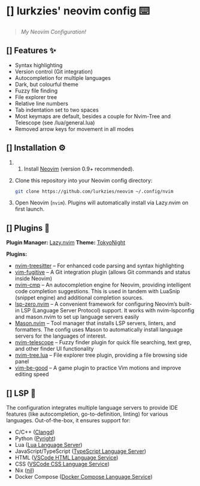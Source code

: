 # [] lurkzies' neovim config ⌨️
> *My Neovim Configuration!*

## [] Features ✨

- Syntax highlighting
- Version control (Git integration)
- Autocompletion for multiple languages
- Dark, but colourful theme
- Fuzzy file finding
- File explorer tree
- Relative line numbers
- Tab indentation set to two spaces
- Most keymaps are default, besides a couple for Nvim-Tree and Telescope (see /lua/general.lua)
- Removed arrow keys for movement in all modes

## [] Installation ⚙️

1. 1. Install [Neovim](https://neovim.io/) (version 0.9+ recommended).
2. Clone this repository into your Neovim config directory:

    ```bash
    git clone https://github.com/lurkzies/neovim ~/.config/nvim
    ```

3. Open Neovim (`nvim`). Plugins will automatically install via Lazy.nvim on first launch.

## [] Plugins 🔌

**Plugin Manager:** [Lazy.nvim](https://github.com/folke/lazy.nvim)
**Theme:** [TokyoNight](https://github.com/folke/tokyonight.nvim)

**Plugins:**
- [nvim-treesitter](https://github.com/nvim-treesitter/nvim-treesitter) – For enhanced code parsing and syntax highlighting
- [vim-fugitive](https://github.com/tpope/vim-fugitive) – A Git integration plugin (allows Git commands and status inside Neovim)
- [nvim-cmp](https://github.com/hrsh7th/nvim-cmp) – An autocompletion engine for Neovim, providing intelligent code completion suggestions. This is used in tandem with LuaSnip (snippet engine) and additional completion sources.
- [lsp-zero.nvim](https://github.com/VonHeikemen/lsp-zero.nvim) – A convenient framework for configuring Neovim’s built-in LSP (Language Server Protocol) support. It works with nvim-lspconfig and mason.nvim to set up language servers easily
- [Mason.nvim](https://github.com/williamboman/mason.nvim) – Tool manager that installs LSP servers, linters, and formatters. The config uses Mason to automatically install language servers for the languages of interest.
- [nvim-telescope](https://github.com/nvim-telescope/telescope.nvim) – Fuzzy finder plugin for quick file searching, text grep, and other finder UI functionality
- [nvim-tree.lua](https://github.com/nvim-tree/nvim-tree.lua) – File explorer tree plugin, providing a file browsing side panel
- [vim-be-good](https://github.com/ThePrimeagen/vim-be-good) – A game plugin to practice Vim motions and improve editing speed

## [] LSP 🔡

The configuration integrates multiple language servers to provide IDE features (like autocompletion, go-to-definition, linting) for various languages. Out-of-the-box, it ensures support for:

- C/C++ ([Clangd](https://github.com/clangd/clangd))
- Python ([Pyright](https://github.com/microsoft/pyright))
- Lua ([Lua Language Server](https://github.com/LuaLS/lua-language-server))
- JavaScript/TypeScript ([TypeScript Language Server](https://github.com/typescript-language-server/typescript-language-server))
- HTML ([VSCode HTML Language Service](https://github.com/microsoft/vscode-html-languageservice))
- CSS ([VSCode CSS Language Service](https://github.com/microsoft/vscode-css-languageservice))
- Nix ([nil](https://github.com/oxalica/nil))
- Docker Compose ([Docker Compose Language Service](https://github.com/microsoft/compose-language-service))
